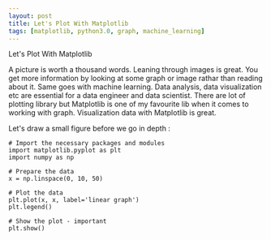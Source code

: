 ```yaml
---
layout: post
title: Let's Plot With Matplotlib
tags: [matplotlib, python3.0, graph, machine_learning]
---
```


Let's Plot With Matplotlib

A picture is worth a thousand words. Leaning through images is great. You get more information by looking at some graph or image rathar than reading about it. Same goes with machine learning. Data analysis, data visualization etc are essential for a data engineer and data scientist. 
There are lot of plotting library but Matplotlib is one of my favourite lib when it comes to working with graph. Visualization data with Matplotlib is great. 

Let's draw a small figure before we go in depth : 

```
# Import the necessary packages and modules
import matplotlib.pyplot as plt
import numpy as np

# Prepare the data
x = np.linspace(0, 10, 50)

# Plot the data
plt.plot(x, x, label='linear graph')
plt.legend()

# Show the plot - important 
plt.show()
```
